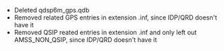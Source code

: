 - Deleted qdsp6m_gps.qdb
- Removed related GPS entries in extension .inf, since IDP/QRD doesn't have it
- Removed QSIP reated entries in extension .inf and only left out AMSS_NON_QSIP, since IDP/QRD doesn't have it